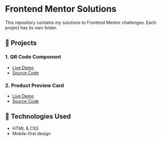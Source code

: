 # Frontend Mentor Solutions

This repository contains my solutions to Frontend Mentor challenges. Each project has its own folder.

## 📁 Projects

### 1. QR Code Component
- [Live Demo](https://your-username.github.io/frontend-mentor-learning/qr-code)
- [Source Code](./qr-code)

### 2. Product Preview Card
- [Live Demo](https://your-username.github.io/frontend-mentor-learning/product-preview-card)
- [Source Code](./product-preview-card)

## 🚀 Technologies Used
- HTML & CSS
- Mobile-first design
